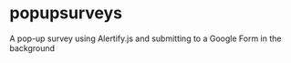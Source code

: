 popupsurveys
============

A pop-up survey using Alertify.js and submitting to a Google Form in the background

